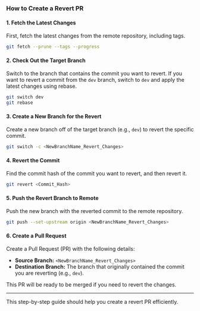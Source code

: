 ### How to Create a Revert PR

#### 1. Fetch the Latest Changes
First, fetch the latest changes from the remote repository, including tags.

```bash
git fetch --prune --tags --progress
```

#### 2. Check Out the Target Branch
Switch to the branch that contains the commit you want to revert. If you want to revert a commit from the `dev` branch, switch to `dev` and apply the latest changes using rebase.

```bash
git switch dev
git rebase
```

#### 3. Create a New Branch for the Revert
Create a new branch off of the target branch (e.g., `dev`) to revert the specific commit.

```bash
git switch -c <NewBranchName_Revert_Changes>
```

#### 4. Revert the Commit
Find the commit hash of the commit you want to revert, and then revert it.

```bash
git revert <Commit_Hash>
```

#### 5. Push the Revert Branch to Remote
Push the new branch with the reverted commit to the remote repository.

```bash
git push --set-upstream origin <NewBranchName_Revert_Changes>
```

#### 6. Create a Pull Request
Create a Pull Request (PR) with the following details:
- **Source Branch:** `<NewBranchName_Revert_Changes>`
- **Destination Branch:** The branch that originally contained the commit you are reverting (e.g., `dev`).

This PR will be ready to be merged if you need to revert the changes.

---

This step-by-step guide should help you create a revert PR efficiently.

